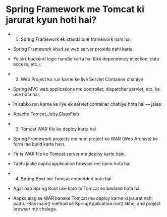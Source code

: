 

# Spring Framework me Tomcat ki jarurat kyun hoti hai?
- 1. Spring Framework ek standalone framework nahi hai
- Spring Framework khud se web server provide nahi karta.
- Ye sirf backend logic handle karta hai (like dependency injection, data access, etc.).

- 2. Web Project ko run karne ke liye Servlet Container chahiye
- Spring MVC web applications me controller, dispatcher servlet, etc. ka use hota hai.

- In sabko run karne ke liye ek servlet container chahiye hota hai — jaise:
- Apache Tomcat,Jetty,GlassFish

- 3. Tomcat WAR file ko deploy karta hai
- Spring Framework projects me hum project ko WAR (Web Archive) ke form me build karte hain.
- Fir is WAR file ko Tomcat server me deploy karte hain.
- Tabhi jaake aapka application browser me open hota hai.

- 4. Spring Boot me Tomcat embedded hota hai
- Agar aap Spring Boot use karo to Tomcat embedded hota hai.
- Aapko alag se WAR banake Tomcat me deploy karne ki jarurat nahi padti.
-Bas main() method se SpringApplication.run() likho, and project browser me chalega.

